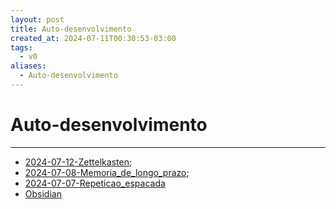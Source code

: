 ```yaml
---
layout: post
title: Auto-desenvolvimento
created_at: 2024-07-11T00:30:53-03:00
tags:
  - v0
aliases:
  - Auto-desenvolvimento
---
```

# Auto-desenvolvimento
---

- [2024-07-12-Zettelkasten](_insight/2024/07/2024-07-12-Zettelkasten.md);
- [2024-07-08-Memoria_de_longo_prazo](_insight/2024/07/2024-07-08-Memoria_de_longo_prazo.md);
- [2024-07-07-Repeticao_espacada](_insight/2024/07/2024-07-07-Repeticao_espacada.md)
- [Obsidian](api/2024/06/2024-06-30-Obsidian.md)